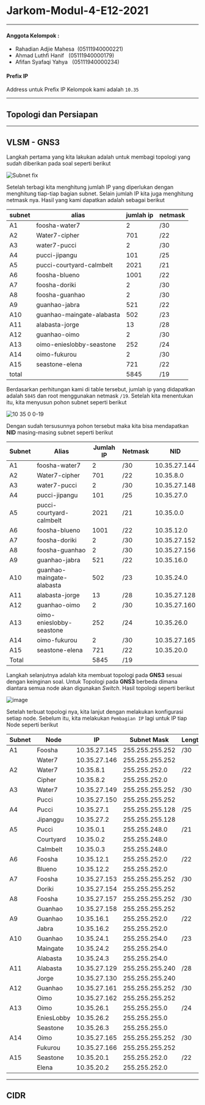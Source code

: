 # Jarkom-Modul-4-E12-2021

<hr/>

#### Anggota Kelompok :
 * Rahadian Adjie Mahesa &nbsp;(05111940000221)
 * Ahmad Luthfi Hanif &nbsp; (05111940000179)
 * Afifan Syafaqi Yahya &nbsp; (05111940000234)  

#### Prefix IP 
Address untuk Prefix IP Kelompok kami adalah `10.35`

<hr/>

## Topologi dan Persiapan
  
  
<hr/>
  
## VLSM - GNS3
Langkah pertama yang kita lakukan adalah untuk membagi topologi yang sudah diberikan pada soal seperti berikut

![Subnet fix](https://user-images.githubusercontent.com/55140514/143681917-dadbc166-3b4b-4ba4-a602-0a8ea236660d.png)

Setelah terbagi kita menghitung jumlah IP yang diperlukan dengan menghitung tiap-tiap bagian subnet. Selain jumlah IP kita juga menghitung netmask nya. Hasil yang kami dapatkan adalah sebagai berikut

| subnet | alias                     | jumlah ip | netmask |
|--------|---------------------------|-----------|---------|
| A1     | foosha-water7             | 2         | /30     |
| A2     | Water7-cipher             | 701       | /22     |
| A3     | water7-pucci              | 2         | /30     |
| A4     | pucci-jipangu             | 101       | /25     |
| A5     | pucci-courtyard-calmbelt  | 2021      | /21     |
| A6     | foosha-blueno             | 1001      | /22     |
| A7     | foosha-doriki             | 2         | /30     |
| A8     | foosha-guanhao            | 2         | /30     |
| A9     | guanhao-jabra             | 521       | /22     |
| A10    | guanhao-maingate-alabasta | 502       | /23     |
| A11    | alabasta-jorge            | 13        | /28     |
| A12    | guanhao-oimo              | 2         | /30     |
| A13    | oimo-enieslobby-seastone  | 252       | /24     |
| A14    | oimo-fukurou              | 2         | /30     |
| A15    | seastone-elena            | 721       | /22     |
| total  |                           | 5845      | /19     |

Berdasarkan perhitungan kami di table tersebut, jumlah ip yang didapatkan adalah `5845` dan root menggunakan netmask `/19`. Setelah kita menentukan itu, kita menyusun pohon subnet seperti berikut

![10 35 0 0-19](https://user-images.githubusercontent.com/55140514/143682331-c6c5f36d-4d19-4bb9-8014-f921a6b136c5.png)

Dengan sudah tersusunnya pohon tersebut maka kita bisa mendapatkan **NID** masing-masing subnet seperti berikut

| Subnet | Alias                     | Jumlah IP | Netmask | NID          |
|--------|---------------------------|-----------|---------|--------------|
| A1     | foosha-water7             | 2         | /30     | 10.35.27.144 |
| A2     | Water7-cipher             | 701       | /22     | 10.35.8.0    |
| A3     | water7-pucci              | 2         | /30     | 10.35.27.148 |
| A4     | pucci-jipangu             | 101       | /25     | 10.35.27.0   |
| A5     | pucci-courtyard-calmbelt  | 2021      | /21     | 10.35.0.0    |
| A6     | foosha-blueno             | 1001      | /22     | 10.35.12.0   |
| A7     | foosha-doriki             | 2         | /30     | 10.35.27.152 |
| A8     | foosha-guanhao            | 2         | /30     | 10.35.27.156 |
| A9     | guanhao-jabra             | 521       | /22     | 10.35.16.0   |
| A10    | guanhao-maingate-alabasta | 502       | /23     | 10.35.24.0   |
| A11    | alabasta-jorge            | 13        | /28     | 10.35.27.128 |
| A12    | guanhao-oimo              | 2         | /30     | 10.35.27.160 |
| A13    | oimo-enieslobby-seastone  | 252       | /24     | 10.35.26.0   |
| A14    | oimo-fukurou              | 2         | /30     | 10.35.27.165 |
| A15    | seastone-elena            | 721       | /22     | 10.35.20.0   |
| Total  |                           | 5845      | /19     |              |

Langkah selanjutnya adalah kita membuat topologi pada **GNS3** sesuai dengan keinginan soal. Untuk Topologi pada **GNS3** berbeda dimana diantara semua node akan digunakan *Switch*. Hasil topologi seperti berikut

![image](https://user-images.githubusercontent.com/55140514/143682652-b2c36d19-1551-40c9-b8ed-507b5c14734b.png)

Setelah terbuat topologi nya, kita lanjut dengan melakukan konfigurasi setiap node. Sebelum itu, kita melakukan `Pembagian IP` lagi untuk IP tiap Node seperti berikut

| Subnet | Node       | IP           | Subnet Mask     | Length |
|--------|------------|--------------|-----------------|--------|
| A1     | Foosha     | 10.35.27.145 | 255.255.255.252 | /30    |
|        | Water7     | 10.35.27.146 | 255.255.255.252 |        |
| A2     | Water7     | 10.35.8.1    | 255.255.252.0   | /22    |
|        | Cipher     | 10.35.8.2    | 255.255.252.0   |        |
| A3     | Water7     | 10.35.27.149 | 255.255.255.252 | /30    |
|        | Pucci      | 10.35.27.150 | 255.255.255.252 |        |
| A4     | Pucci      | 10.35.27.1   | 255.255.255.128 | /25    |
|        | Jipanggu   | 10.35.27.2   | 255.255.255.128 |        |
| A5     | Pucci      | 10.35.0.1    | 255.255.248.0   | /21    |
|        | Courtyard  | 10.35.0.2    | 255.255.248.0   |        |
|        | Calmbelt   | 10.35.0.3    | 255.255.248.0   |        |
| A6     | Foosha     | 10.35.12.1   | 255.255.252.0   | /22    |
|        | Blueno     | 10.35.12.2   | 255.255.252.0   |        |
| A7     | Foosha     | 10.35.27.153 | 255.255.255.252 | /30    |
|        | Doriki     | 10.35.27.154 | 255.255.255.252 |        |
| A8     | Foosha     | 10.35.27.157 | 255.255.255.252 | /30    |
|        | Guanhao    | 10.35.27.158 | 255.255.255.252 |        |
| A9     | Guanhao    | 10.35.16.1   | 255.255.252.0   | /22    |
|        | Jabra      | 10.35.16.2   | 255.255.252.0   |        |
| A10    | Guanhao    | 10.35.24.1   | 255.255.254.0   | /23    |
|        | Maingate   | 10.35.24.2   | 255.255.254.0   |        |
|        | Alabasta   | 10.35.24.3   | 255.255.254.0   |        |
| A11    | Alabasta   | 10.35.27.129 | 255.255.255.240 | /28    |
|        | Jorge      | 10.35.27.130 | 255.255.255.240 |        |
| A12    | Guanhao    | 10.35.27.161 | 255.255.255.252 | /30    |
|        | Oimo       | 10.35.27.162 | 255.255.255.252 |        |
| A13    | Oimo       | 10.35.26.1   | 255.255.255.0   | /24    |
|        | EniesLobby | 10.35.26.2   | 255.255.255.0   |        |
|        | Seastone   | 10.35.26.3   | 255.255.255.0   |        |
| A14    | Oimo       | 10.35.27.165 | 255.255.255.252 | /30    |
|        | Fukurou    | 10.35.27.166 | 255.255.255.252 |        |
| A15    | Seastone   | 10.35.20.1   | 255.255.252.0   | /22    |
|        | Elena      | 10.35.20.2   | 255.255.252.0   |        |

<hr/>
  
## CIDR
  
  
